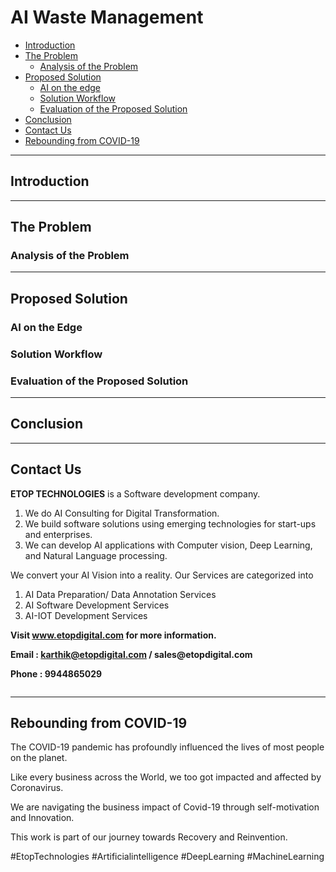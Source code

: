 # AI Waste Management

* [Introduction](https://github.com/Karthikkannan-AI/AI-Waste-Management/blob/main/README.md#introduction)
* [The Problem](https://github.com/Karthikkannan-AI/AI-Waste-Management/blob/main/README.md#the-problem)
  * [Analysis of the Problem](https://github.com/Karthikkannan-AI/AI-Waste-Management/blob/main/README.md#analysis-of-the-problem)
* [Proposed Solution](https://github.com/Karthikkannan-AI/AI-Waste-Management/blob/main/README.md#proposed-solution)
  * [AI on the edge](https://github.com/Karthikkannan-AI/AI-Waste-Management/blob/main/README.md#ai-on-the-edge)  
  * [Solution Workflow](https://github.com/Karthikkannan-AI/AI-Waste-Management/blob/main/README.md#solution-workflow)
  * [Evaluation of the Proposed Solution](https://github.com/Karthikkannan-AI/AI-Waste-Management/blob/main/README.md#evaluation-of-the-proposed-solution)
* [Conclusion](https://github.com/Karthikkannan-AI/AI-Waste-Management/blob/main/README.md#conclusion)
* [Contact Us](https://github.com/Karthikkannan-AI/AI-Waste-Management/blob/main/README.md#contact-us)
* [Rebounding from COVID-19](https://github.com/Karthikkannan-AI/AI-Waste-Management/blob/main/README.md#rebounding-from-covid-19)

- - - -

## Introduction ##


- - - -

## The Problem ##

### Analysis of the Problem

- - - -

## Proposed Solution ##

### AI on the Edge ###

### Solution Workflow ###

### Evaluation of the Proposed Solution

- - - -

## Conclusion ##


- - - -

## Contact Us ##

__ETOP TECHNOLOGIES__ is a Software development company. 
1. We do AI Consulting for Digital Transformation.
2. We build software solutions using emerging technologies for start-ups and enterprises. 
3. We can develop AI applications with Computer vision, Deep Learning, and Natural Language processing.

We convert your AI Vision into a reality. Our Services are categorized into 
1. AI Data Preparation/ Data Annotation Services 
2. AI Software Development Services 
3. AI-IOT Development Services

__Visit www.etopdigital.com for more information.__

__Email : karthik@etopdigital.com / sales@etopdigital.com__
          
__Phone : 9944865029__

<img src="">

- - - -

## Rebounding from COVID-19 ##

The COVID-19 pandemic has profoundly influenced the lives of most people on the planet.

Like every business across the World, we too got impacted and affected by Coronavirus.

We are navigating the business impact of Covid-19 through self-motivation and Innovation.

This work is part of our journey towards Recovery and Reinvention.

#EtopTechnologies #Artificialintelligence #DeepLearning #MachineLearning


<img src="">
